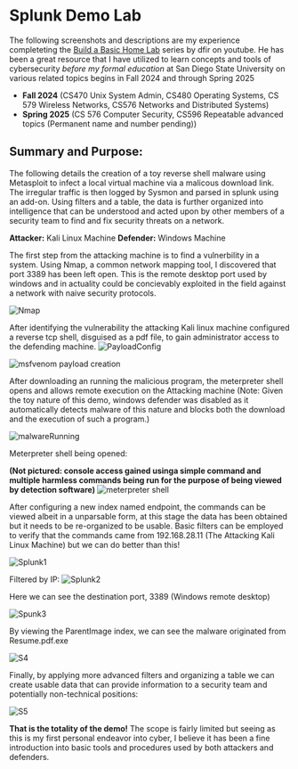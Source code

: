 # Splunk Demo Lab  
The following screenshots and descriptions are my experience completeting the [Build a Basic Home Lab](https://www.youtube.com/watch?v=-8X7Ay4YCoA) series by dfir on youtube.
He has been a great resource that I have utilized to learn concepts and tools of cybersecurity *before my formal education* at San Diego State University on various related topics begins in Fall 2024 and through Spring 2025 
- **Fall 2024** (CS470 Unix System Admin, CS480 Operating Systems, CS 579 Wireless Networks, CS576 Networks and Distributed Systems)
- **Spring 2025** (CS 576 Computer Security, CS596 Repeatable advanced topics (Permanent name and number pending))

## Summary and Purpose: 
The following details the creation of a toy reverse shell malware using Metasploit to infect a local virtual machine via a malicous download link. The irregular traffic is then logged by Sysmon and parsed in splunk using an add-on. Using filters and a table, the data is further organized into intelligence that can be understood and acted upon by other members of a security team to find and fix security threats on a network.

**Attacker:** Kali Linux Machine
**Defender:** Windows Machine

The first step from the attacking machine is to find a vulnerbility in a system. Using Nmap, a common network mapping tool, I discovered that port 3389 has been left open. This is the remote desktop port used by windows and in actuality could be concievably exploited in the field against a network with naive security protocols.

![Nmap](https://github.com/KellenMurphy60/PersonalRepo/assets/126136167/65e581e0-a1b6-4fa1-8180-284bede8192e)

After identifying the vulnerability the attacking Kali linux machine configured a reverse tcp shell, disguised as a pdf file, to gain administrator access to the defending machine.
![PayloadConfig](https://github.com/KellenMurphy60/PersonalRepo/assets/126136167/08e6e923-482d-4bc1-8502-0b27c6d78716)

![msfvenom payload creation](https://github.com/KellenMurphy60/PersonalRepo/assets/126136167/b1130f14-628a-4a70-88d1-5d65f878e519)

After downloading an running the malicious program, the meterpreter shell opens and allows remote execution on the Attacking machine (Note: Given the toy nature of this demo, windows defender was disabled as it automatically detects malware of this nature and blocks both the download and the execution of such a program.)

![malwareRunning](https://github.com/KellenMurphy60/PersonalRepo/assets/126136167/71ad51b0-a783-4681-b15b-04459228e4b7)

Meterpreter shell being opened: 

**(Not pictured: console access gained usinga simple command and multiple harmless commands being run for the purpose of being viewed by detection software)**
![meterpreter shell](https://github.com/KellenMurphy60/PersonalRepo/assets/126136167/c0254e72-6639-40f1-acc3-6116e2d18157)

After configuring a new index named endpoint, the commands can be viewed albeit in a unparsable form, at this stage the data has been obtained but it needs to be re-organized to be usable. 
Basic filters can be employed to verify that the commands came from 192.168.28.11 (The Attacking Kali Linux Machine) but we can do better than this!

![Splunk1](https://github.com/KellenMurphy60/PersonalRepo/assets/126136167/492bf0e8-ed51-4c7e-b9e9-81f4def9c430)

Filtered by IP: 
![Splunk2](https://github.com/KellenMurphy60/PersonalRepo/assets/126136167/bfbf866d-6795-4b8f-bf14-356332aed7db)

Here we can see the destination port, 3389 (Windows remote desktop) 

![Spunk3](https://github.com/KellenMurphy60/PersonalRepo/assets/126136167/28818444-daae-4d61-93c4-52a9f7eb483f)

By viewing the ParentImage index, we can see the malware originated from Resume.pdf.exe

![S4](https://github.com/KellenMurphy60/PersonalRepo/assets/126136167/7cc02b07-08cf-45f6-8b6c-bcd9c3fe229a)

Finally, by applying more advanced filters and organizing a table we can create usable data that can provide information to a security team and potentially non-technical positions:

![S5](https://github.com/KellenMurphy60/PersonalRepo/assets/126136167/6b3ee2e0-c266-4419-b3a6-adddef15622a)

**That is the totality of the demo!** The scope is fairly limited but seeing as this is my first personal endeavor into cyber, I believe it has been a fine introduction into basic tools and procedures used by both attackers and defenders. 

